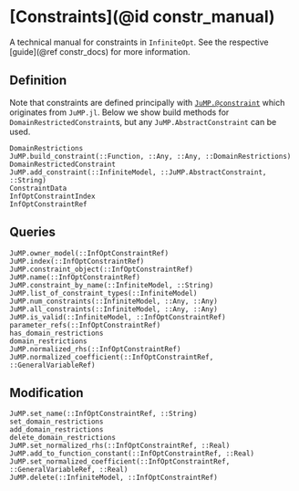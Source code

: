 # [Constraints](@id constr_manual)
A technical manual for constraints in `InfiniteOpt`. See the respective 
[guide](@ref constr_docs) for more information.

## Definition
Note that constraints are defined principally with 
[`JuMP.@constraint`](https://jump.dev/JuMP.jl/v0.22/reference/constraints/#JuMP.@constraint) 
which originates from `JuMP.jl`. Below we show build methods for 
`DomainRestrictedConstraint`s, but any `JuMP.AbstractConstraint` can be used.
```@docs
DomainRestrictions
JuMP.build_constraint(::Function, ::Any, ::Any, ::DomainRestrictions)
DomainRestrictedConstraint
JuMP.add_constraint(::InfiniteModel, ::JuMP.AbstractConstraint, ::String)
ConstraintData
InfOptConstraintIndex
InfOptConstraintRef
```

## Queries
```@docs
JuMP.owner_model(::InfOptConstraintRef)
JuMP.index(::InfOptConstraintRef)
JuMP.constraint_object(::InfOptConstraintRef)
JuMP.name(::InfOptConstraintRef)
JuMP.constraint_by_name(::InfiniteModel, ::String)
JuMP.list_of_constraint_types(::InfiniteModel)
JuMP.num_constraints(::InfiniteModel, ::Any, ::Any)
JuMP.all_constraints(::InfiniteModel, ::Any, ::Any)
JuMP.is_valid(::InfiniteModel, ::InfOptConstraintRef)
parameter_refs(::InfOptConstraintRef)
has_domain_restrictions
domain_restrictions
JuMP.normalized_rhs(::InfOptConstraintRef)
JuMP.normalized_coefficient(::InfOptConstraintRef, ::GeneralVariableRef)
```

## Modification
```@docs
JuMP.set_name(::InfOptConstraintRef, ::String)
set_domain_restrictions
add_domain_restrictions
delete_domain_restrictions
JuMP.set_normalized_rhs(::InfOptConstraintRef, ::Real)
JuMP.add_to_function_constant(::InfOptConstraintRef, ::Real)
JuMP.set_normalized_coefficient(::InfOptConstraintRef, ::GeneralVariableRef, ::Real)
JuMP.delete(::InfiniteModel, ::InfOptConstraintRef)
```
